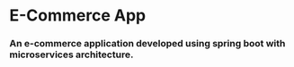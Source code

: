 # E-Commerce App

### An e-commerce application developed using spring boot with microservices architecture.
